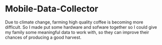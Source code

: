 # Mobile-Data-Collector
Due to climate change, farming high quality coffee is becoming more difficult. So I made put some hardware and sofware together so I could give my family some meaningful data to work with, so they can improve their chances of producing a good harvest. 
